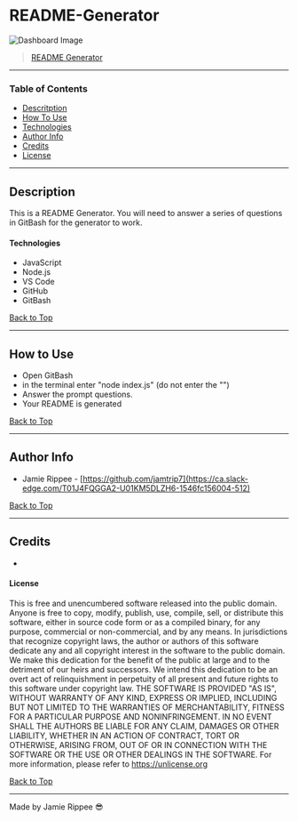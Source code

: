# README-Generator

![Dashboard Image]()
> [README Generator]()
---
### Table of Contents
- [Descritption](#description)
- [How To Use](#how-to-use)
- [Technologies](#technologies)
- [Author Info](#author-info)
- [Credits](#credits)
- [License](#license) 

---
## Description
This is a README Generator. You will need to answer a series of questions in GitBash for the generator to work.
#### Technologies
- JavaScript
- Node.js
- VS Code
- GitHub
- GitBash
   
[Back to Top](#README-Generator)

---
## How to Use
- Open GitBash
- in the terminal enter "node index.js" (do not enter the "")
- Answer the prompt questions.
- Your README is generated  
  
[Back to Top](#README-Generator)

---
## Author Info
- Jamie Rippee - [https://github.com/jamtrip7](https://ca.slack-edge.com/T01J4FQGGA2-U01KM5DLZH6-1546fc156004-512)

  
[Back to Top](#README-Generator)

---
## Credits
- 

#### License ####
This is free and unencumbered software released into the public domain.
Anyone is free to copy, modify, publish, use, compile, sell, or
distribute this software, either in source code form or as a compiled
binary, for any purpose, commercial or non-commercial, and by any
means.
In jurisdictions that recognize copyright laws, the author or authors
of this software dedicate any and all copyright interest in the
software to the public domain. We make this dedication for the benefit
of the public at large and to the detriment of our heirs and
successors. We intend this dedication to be an overt act of
relinquishment in perpetuity of all present and future rights to this
software under copyright law.
THE SOFTWARE IS PROVIDED "AS IS", WITHOUT WARRANTY OF ANY KIND,
EXPRESS OR IMPLIED, INCLUDING BUT NOT LIMITED TO THE WARRANTIES OF
MERCHANTABILITY, FITNESS FOR A PARTICULAR PURPOSE AND NONINFRINGEMENT.
IN NO EVENT SHALL THE AUTHORS BE LIABLE FOR ANY CLAIM, DAMAGES OR
OTHER LIABILITY, WHETHER IN AN ACTION OF CONTRACT, TORT OR OTHERWISE,
ARISING FROM, OUT OF OR IN CONNECTION WITH THE SOFTWARE OR THE USE OR
OTHER DEALINGS IN THE SOFTWARE.
For more information, please refer to <https://unlicense.org>
   
[Back to Top](#README-Generator)

---
Made by Jamie Rippee
:sunglasses:
